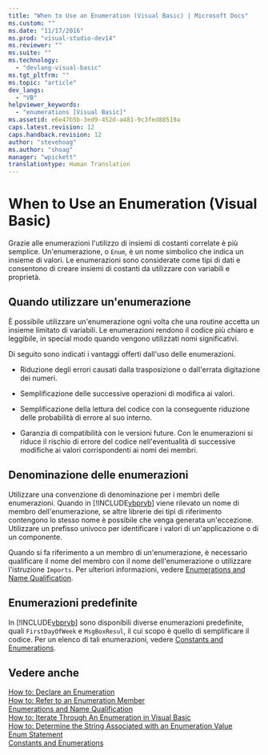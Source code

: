 ```yaml
---
title: "When to Use an Enumeration (Visual Basic) | Microsoft Docs"
ms.custom: ""
ms.date: "11/17/2016"
ms.prod: "visual-studio-dev14"
ms.reviewer: ""
ms.suite: ""
ms.technology: 
  - "devlang-visual-basic"
ms.tgt_pltfrm: ""
ms.topic: "article"
dev_langs: 
  - "VB"
helpviewer_keywords: 
  - "enumerations [Visual Basic]"
ms.assetid: e6e47b5b-3ed9-452d-a481-9c3fed88519a
caps.latest.revision: 12
caps.handback.revision: 12
author: "stevehoag"
ms.author: "shoag"
manager: "wpickett"
translationtype: Human Translation
---
```

# When to Use an Enumeration (Visual Basic)
Grazie alle enumerazioni l'utilizzo di insiemi di costanti correlate è più semplice.  Un'enumerazione, o `Enum`, è un nome simbolico che indica un insieme di valori.  Le enumerazioni sono considerate come tipi di dati e consentono di creare insiemi di costanti da utilizzare con variabili e proprietà.  
  
## Quando utilizzare un'enumerazione  
 È possibile utilizzare un'enumerazione ogni volta che una routine accetta un insieme limitato di variabili.  Le enumerazioni rendono il codice più chiaro e leggibile, in special modo quando vengono utilizzati nomi significativi.  
  
 Di seguito sono indicati i vantaggi offerti dall'uso delle enumerazioni.  
  
-   Riduzione degli errori causati dalla trasposizione o dall'errata digitazione dei numeri.  
  
-   Semplificazione delle successive operazioni di modifica ai valori.  
  
-   Semplificazione della lettura del codice con la conseguente riduzione delle probabilità di errore al suo interno.  
  
-   Garanzia di compatibilità con le versioni future.  Con le enumerazioni si riduce il rischio di errore del codice nell'eventualità di successive modifiche ai valori corrispondenti ai nomi dei membri.  
  
## Denominazione delle enumerazioni  
 Utilizzare una convenzione di denominazione per i membri delle enumerazioni.  Quando in [!INCLUDE[vbprvb](../../../../csharp/programming-guide/concepts/linq/includes/vbprvb_md.md)] viene rilevato un nome di membro dell'enumerazione, se altre librerie dei tipi di riferimento contengono lo stesso nome è possibile che venga generata un'eccezione.  Utilizzare un prefisso univoco per identificare i valori di un'applicazione o di un componente.  
  
 Quando si fa riferimento a un membro di un'enumerazione, è necessario qualificare il nome del membro con il nome dell'enumerazione o utilizzare l'istruzione `Imports`.  Per ulteriori informazioni, vedere [Enumerations and Name Qualification](../../../../visual-basic/programming-guide/language-features/constants-enums/enumerations-and-name-qualification.md).  
  
## Enumerazioni predefinite  
 In [!INCLUDE[vbprvb](../../../../csharp/programming-guide/concepts/linq/includes/vbprvb_md.md)] sono disponibili diverse enumerazioni predefinite, quali `FirstDayOfWeek` e `MsgBoxResul`, il cui scopo è quello di semplificare il codice.  Per un elenco di tali enumerazioni, vedere [Constants and Enumerations](../../../../visual-basic/language-reference/constants-and-enumerations.md).  
  
## Vedere anche  
 [How to: Declare an Enumeration](../../../../visual-basic/programming-guide/language-features/constants-enums/how-to-declare-enumerations.md)   
 [How to: Refer to an Enumeration Member](../../../../visual-basic/programming-guide/language-features/constants-enums/how-to-refer-to-an-enumeration-member.md)   
 [Enumerations and Name Qualification](../../../../visual-basic/programming-guide/language-features/constants-enums/enumerations-and-name-qualification.md)   
 [How to: Iterate Through An Enumeration in Visual Basic](../../../../visual-basic/programming-guide/language-features/constants-enums/how-to-iterate-through-an-enumeration.md)   
 [How to: Determine the String Associated with an Enumeration Value](../../../../visual-basic/programming-guide/language-features/constants-enums/how-to-determine-the-string-associated-with-an-enumeration-value.md)   
 [Enum Statement](../../../../visual-basic/language-reference/statements/enum-statement.md)   
 [Constants and Enumerations](../../../../visual-basic/language-reference/constants-and-enumerations.md)